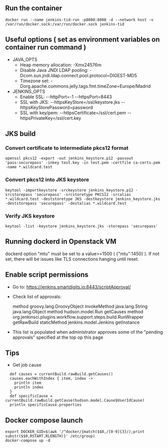 
## Run the container
```
docker run --name jenkins-tid-run -p8080:8080 -d --network host -v /var/run/docker.sock:/var/run/docker.sock jenkins-tid
```

## Useful options ( set as environment variables on container run command )
  - JAVA_OPTS
    - Heap memory allocation: -Xmx24576m 
    - Disable Java JNDI LDAP pooling: -Dcom.sun.jndi.ldap.connect.pool.protocol=DIGEST-MD5
    - Timezone set: -Dorg.apache.commons.jelly.tags.fmt.timeZone=Europe/Madrid
  - JENKINS_OPTS
    - Enable SSL: --httpPort=-1 --httpsPort=8443
    - SSL with JKS: --httpsKeyStore=/ssl/keystore.jks --httpsKeyStorePassword=password
    - SSL with key/pem: --httpsCertificate=/ssl/cert.pem  --httpsPrivateKey=/ssl/cert.key

## JKS build 
### Convert certificate to intermediate pkcs12 format
  ```
  openssl pkcs12 -export -out jenkins_keystore.p12 -passout 'pass:securepass' -inkey test.key -in test.pem -certfile ca-certs.pem -name *.wildcard.test
  ```
### Convert pkcs12 into JKS keystore
  ```
  keytool -importkeystore -srckeystore jenkins_keystore.p12 -srcstorepass 'securepass' -srcstoretype PKCS12 -srcalias *.wildcard.test -deststoretype JKS -destkeystore jenkins_keystore.jks -deststorepass 'securepass' -destalias *.wildcard.test
  ```
### Verify JKS keystore
  ```
  keytool -list -keystore jenkins_keystore.jks -storepass 'securepass'
  ```
## Running dockerd in Openstack VM

  dockerd option "mtu" must be set to a value>=1500 ( {"mtu":1450} ). If not set, there will be issues like TLS connections hanging until reset.

## Enable script permissions

  - Go to: https://jenkins.smartdigits.io:8443/scriptApproval/
  - Check list of approvals:

    method groovy.lang.GroovyObject invokeMethod java.lang.String java.lang.Object
    method hudson.model.Run getCauses
    method org.jenkinsci.plugins.workflow.support.steps.build.RunWrapper getRawBuild
    staticMethod jenkins.model.Jenkins getInstance
  
  - This list is populated when administrator approves some of the "pending approvals" specified at the top op this page

## Tips

  - Get job cause
  ```
    def causes = currentBuild.rawBuild.getCauses()
    causes.eachWithIndex { item, index ->
      println item
      println index
    }
    def specificCause = currentBuild.rawBuild.getCause(hudson.model.Cause$UserIdCause)
    println specificCause.properties
  ```

## Docker compose launch
  ```
  export DOCKER_GID=$(awk '/^docker/{match($$0,/[0-9]{3}/);print substr($$0,RSTART,RLENGTH)}' /etc/group)
  docker-compose up -d
  ```
